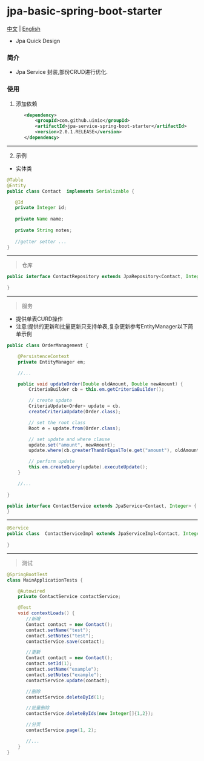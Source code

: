 # jpa-basic-spring-boot-starter
[中文](./ZH_CN.md) | [English](./README.md)
* Jpa Quick Design
### 简介
* Jpa Service 封装,部份CRUD进行优化.
### 使用
1. 添加依赖
     ```xml
        <dependency>
            <groupId>com.github.uinio</groupId>
            <artifactId>jpa-service-spring-boot-starter</artifactId>
            <version>2.0.1.RELEASE</version>
        </dependency>
      ```
----------   
2. 示例
* 实体类
```java
@Table
@Entity
public class Contact  implements Serializable {

   @Id
   private Integer id;
  
   private Name name;
  
   private String notes;
   
   //getter setter ...      
}
```
---------
> 仓库
```java
public interface ContactRepository extends JpaRepository<Contact, Integer>{
    
}
```
--------
> 服务
  * 提供单表CURD操作
  * 注意:提供的更新和批量更新只支持单表,复杂更新参考EntityManager以下简单示例
```java
public class OrderManagement {

    @PersistenceContext
    private EntityManager em;

    //...

    public void updateOrder(Double oldAmount, Double newAmount) {
        CriteriaBuilder cb = this.em.getCriteriaBuilder();

        // create update
        CriteriaUpdate<Order> update = cb.
        createCriteriaUpdate(Order.class);

        // set the root class
        Root e = update.from(Order.class);

        // set update and where clause
        update.set("amount", newAmount);
        update.where(cb.greaterThanOrEqualTo(e.get("amount"), oldAmount));

        // perform update
        this.em.createQuery(update).executeUpdate();
    }

    //...
 
} 
```  
```java
public interface ContactService extends JpaService<Contact, Integer> {
}
```
--------
```java
@Service
public class  ContactServiceImpl extends JpaServiceImpl<Contact, Integer> implements UserService {
    
}
```
-------
> 测试
```java
@SpringBootTest
class MainApplicationTests {

    @Autowired
    private ContactService contactService;

    @Test
    void contextLoads() {
       //新增
       Contact contact = new Contact();
       contact.setName("test");
       contact.setNotes("test");
       contactService.save(contact);

       //更新
       Contact contact = new Contact();
       contact.setId(1);
       contact.setName("example");
       contact.setNotes("example");
       contactService.update(contact);

       //删除
       contactService.deleteById(1);

       //批量删除
       contactService.deleteByIds(new Integer[]{1,2});

       //分页
       contactService.page(1, 2);

       //...
    }
}
```

